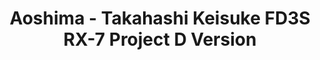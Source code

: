 ---
layout: product
title: "Aoshima - Takahashi Keisuke FD3S RX-7 Project D Version"
price: "TBA" 
desc: "N/A"
img_path: "/assets/img/AO56202.jpg"
brand: "N/A"
available: false
special_offer: false
new: false
soon: false
cat: "010000"
subcat: "013700"
subsubcat: "0N/A"
sifra: "AO56202"
popular: true
---